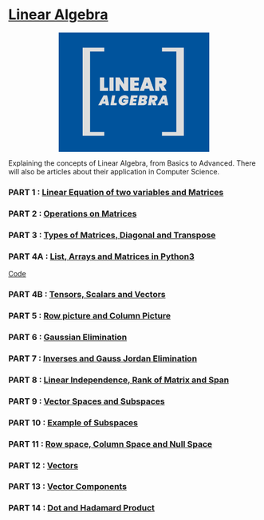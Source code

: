 
# [Linear Algebra](https://medium.com/linear-algebra)

<img style=" display: block;
     max-width: 60%;
    height: auto;
    margin: auto;
    float: none!important;" src="Logo/linalg.png"
    alt ="publication-logo"/>  

Explaining the concepts of Linear Algebra, from Basics to Advanced. There will also be articles about their application in Computer Science. 

### PART 1   : [Linear Equation of two variables and Matrices](https://medium.com/linear-algebra/part-1-linear-equation-of-two-variables-and-matrices-d8de21eb8d51)  
### PART 2   : [Operations on Matrices](https://medium.com/linear-algebra/part-2-operations-on-matrices-3caab542aebd)  
### PART 3   : [Types of Matrices, Diagonal and Transpose](https://medium.com/linear-algebra/part-3-types-of-matrices-diagonal-and-transpose-151418a47c06)  
### PART 4A  : [List, Arrays and Matrices in Python3](https://medium.com/linear-algebra/part-4-list-arrays-and-matrices-in-python-3-6ee47b3a3d23) 
[Code](/lists-arrays-matrices/)
### PART 4B  : [Tensors, Scalars and Vectors](https://medium.com/linear-algebra/part-4b-tensors-scalars-and-vectors-68cf6c1f2be)  
 
### PART 5   : [Row picture and Column Picture](https://medium.com/linear-algebra/part-5-row-picture-and-column-picture-899e6d834564)  
### PART 6   : [Gaussian Elimination](https://medium.com/linear-algebra/part-6-gaussian-elimination-b1ad4a279a74)  
### PART 7   : [Inverses and Gauss Jordan Elimination](https://medium.com/linear-algebra/part-7-inverses-and-gauss-jordan-elimination-39c5162428e0)  
### PART 8   : [Linear Independence, Rank of Matrix and Span](https://medium.com/linear-algebra/part-8-linear-independence-rank-of-matrix-and-span-9f8af9bfd475)  
### PART 9   : [Vector Spaces and Subspaces](https://medium.com/linear-algebra/part-9-vector-spaces-and-sub-spaces-34c44c968ed5)  
### PART 10  : [Example of Subspaces](https://medium.com/linear-algebra/part-10-example-of-sub-spaces-e613bc062e56) 
### PART 11  : [Row space, Column Space and Null Space](https://medium.com/linear-algebra/part-11-row-space-column-space-and-null-space-d69319f22fc4)  
### PART 12  : [Vectors](https://medium.com/linear-algebra/part-12-vectors-a99364499121)  
### PART 13  : [Vector Components](https://medium.com/linear-algebra/part-13-vector-components-b78a61be3817)  
### PART 14  : [Dot and Hadamard Product](https://medium.com/linear-algebra/part-14-dot-and-hadamard-product-b7e0723b9133)  






